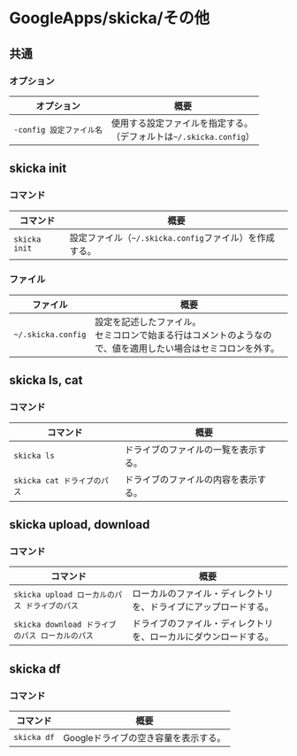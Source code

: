# GoogleApps/skicka/その他

## 共通

### オプション

| オプション               | 概要                                                         |
| ------------------------ | ------------------------------------------------------------ |
| `-config 設定ファイル名` | 使用する設定ファイルを指定する。<br />（デフォルトは`~/.skicka.config`） |

## skicka init

### コマンド

| コマンド      | 概要                                                   |
| ------------- | ------------------------------------------------------ |
| `skicka init` | 設定ファイル（`~/.skicka.config`ファイル）を作成する。 |

### ファイル

| ファイル           | 概要                                                         |
| ------------------ | ------------------------------------------------------------ |
| `~/.skicka.config` | 設定を記述したファイル。<br />セミコロンで始まる行はコメントのようなので、値を適用したい場合はセミコロンを外す。 |

## skicka ls, cat

### コマンド

| コマンド                    | 概要                                 |
| --------------------------- | ------------------------------------ |
| `skicka ls`                 | ドライブのファイルの一覧を表示する。 |
| `skicka cat ドライブのパス` | ドライブのファイルの内容を表示する。 |

## skicka upload, download

### コマンド

| コマンド                                        | 概要                                                         |
| ----------------------------------------------- | ------------------------------------------------------------ |
| `skicka upload ローカルのパス ドライブのパス`   | ローカルのファイル・ディレクトリを、ドライブにアップロードする。 |
| `skicka download ドライブのパス ローカルのパス` | ドライブのファイル・ディレクトリを、ローカルにダウンロードする。 |

## skicka df

### コマンド

| コマンド    | 概要                                 |
| ----------- | ------------------------------------ |
| `skicka df` | Googleドライブの空き容量を表示する。 |
